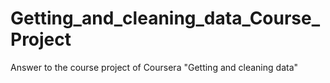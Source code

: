 # Getting_and_cleaning_data_Course_Project
Answer to the course project of Coursera "Getting and cleaning data"
